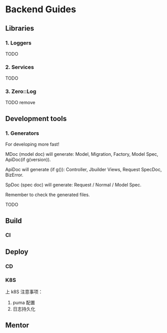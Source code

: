 # Backend Guides

## Libraries

### 1. Loggers

TODO

### 2. Services

TODO

### 3. Zero::Log

TODO remove

## Development tools

### 1. Generators

For developing more fast!

MDoc (model doc) will generate: Model, Migration, Factory, Model Spec, ApiDoc(if g(version)).

ApiDoc will generate (if g()): Controller, Jbuilder Views, Request SpecDoc, BizError.

SpDoc (spec doc) will generate: Request / Normal / Model Spec.

Remember to check the generated files.

TODO

## Build

### CI

## Deploy

### CD

### K8S

上 k8S 注意事项：
1. puma 配置
2. 日志持久化

## Mentor
